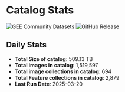 # Catalog Stats

![GEE Community Datasets](https://img.shields.io/endpoint?url=https://gist.githubusercontent.com/samapriya/34bc0c1280d475d3a69e3b60a706226e/raw/community.json)
![GitHub Release](https://img.shields.io/github/v/release/samapriya/awesome-gee-community-datasets)

## Daily Stats

<!-- START_MARKER -->
* **Total Size of catalog**: 509.13 TB
* **Total images in catalog**: 1,519,597
* **Total image collections in catalog**: 694
* **Total Feature collections in catalog**: 2,879
* **Last Run Date**: 2025-03-20
<!-- END_MARKER -->
